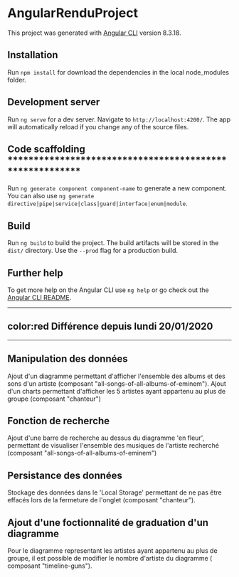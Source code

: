 # AngularRenduProject

This project was generated with [Angular CLI](https://github.com/angular/angular-cli) version 8.3.18.

## Installation

Run `npm install` for download the dependencies in the local node_modules folder.

## Development server

Run `ng serve` for a dev server. Navigate to `http://localhost:4200/`. The app will automatically reload if you change any of the source files.

## Code scaffolding	********************************************************

Run `ng generate component component-name` to generate a new component. You can also use `ng generate directive|pipe|service|class|guard|interface|enum|module`.	

## Build	

Run `ng build` to build the project. The build artifacts will be stored in the `dist/` directory. Use the `--prod` flag for a production build.	

## Further help	

To get more help on the Angular CLI use `ng help` or go check out the [Angular CLI README](https://github.com/angular/angular-cli/blob/master/README.md).	

*************************************************************************

## color:red Différence depuis lundi 20/01/2020	

*********************************************************************

## Manipulation des données 	

Ajout d'un diagramme permettant d'afficher l'ensemble des albums et des sons d'un artiste	(composant "all-songs-of-all-albums-of-eminem").
Ajout d'un charts permettant d'afficher les 5 artistes ayant appartenu au plus de groupe (composant "chanteur")

## Fonction de recherche 	

Ajout d'une barre de recherche au dessus du diagramme 'en fleur', permettant de visualiser l'ensemble des musiques de l'artiste recherché	 (composant "all-songs-of-all-albums-of-eminem")

## Persistance des données 	

Stockage des données dans le 'Local Storage' permettant de ne pas être effacés lors de la fermeture de l'onglet (composant "chanteur"). 	

## Ajout d'une foctionnalité de graduation d'un diagramme	

Pour le diagramme representant les artistes ayant appartenu au plus de groupe, il est possible de modifier le nombre d'artiste du diagramme ( composant "timeline-guns").
